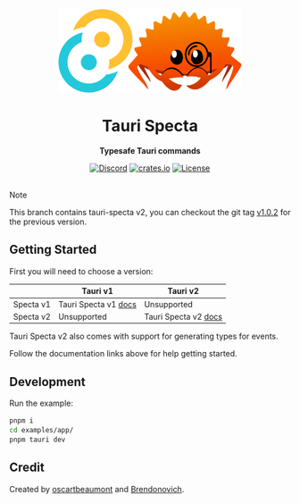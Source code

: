 <div align="center">
    <img height="150" src=".github/logo.png" alt="Specta Logo"></img>
    <h1>Tauri Specta</h1>
    <p><b>Typesafe Tauri commands</b></p>
    <a href="https://discord.gg/4V9M5sksw8"><img src="https://img.shields.io/discord/1011665225809924136?style=flat-square" alt="Discord"></a>
    <a href="https://crates.io/crates/tauri-specta"><img src="https://img.shields.io/crates/v/tauri-specta.svg?style=flat-square"
    alt="crates.io" /></a>
    <a href="/LICENSE.md"><img src="https://img.shields.io/crates/l/tauri-specta?style=flat-square" alt="License"></a>
</div>

<br>

> [!NOTE]  
> This branch contains tauri-specta v2, you can checkout the git tag [v1.0.2](https://github.com/oscartbeaumont/tauri-specta/tree/v1.0.2) for the previous version.

## Getting Started

First you will need to choose a version:

|           | Tauri v1                             | Tauri v2                             |
| --------- | ------------------------------------ | ------------------------------------ |
| Specta v1 | Tauri Specta v1 [docs](https://docs.rs/tauri-specta/%5E1.0.2/tauri_specta/index.html) | Unsupported                          |
| Specta v2 | Unsupported                          | Tauri Specta v2 [docs](https://docs.rs/tauri-specta/^2.0.0-rc.11/tauri_specta/index.html) |

Tauri Specta v2 also comes with support for generating types for events.

Follow the documentation links above for help getting started.

## Development

Run the example:

```bash
pnpm i
cd examples/app/
pnpm tauri dev
```

## Credit

Created by [oscartbeaumont](https://github.com/oscartbeaumont) and [Brendonovich](https://github.com/brendonovich).
